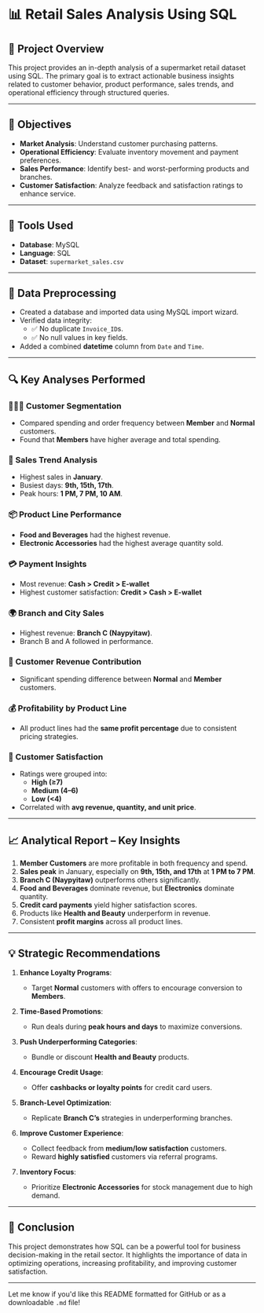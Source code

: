 # 📊 Retail Sales Analysis Using SQL

## 📁 Project Overview

This project provides an in-depth analysis of a supermarket retail dataset using SQL. The primary goal is to extract actionable business insights related to customer behavior, product performance, sales trends, and operational efficiency through structured queries.

---

## 🎯 Objectives

- **Market Analysis**: Understand customer purchasing patterns.
- **Operational Efficiency**: Evaluate inventory movement and payment preferences.
- **Sales Performance**: Identify best- and worst-performing products and branches.
- **Customer Satisfaction**: Analyze feedback and satisfaction ratings to enhance service.

---

## 🧰 Tools Used

- **Database**: MySQL
- **Language**: SQL
- **Dataset**: `supermarket_sales.csv`

---

## 🧹 Data Preprocessing

- Created a database and imported data using MySQL import wizard.
- Verified data integrity:
  - ✅ No duplicate `Invoice_ID`s.
  - ✅ No null values in key fields.
- Added a combined **datetime** column from `Date` and `Time`.

---

## 🔍 Key Analyses Performed

### 🧑‍🤝‍🧑 Customer Segmentation
- Compared spending and order frequency between **Member** and **Normal** customers.
- Found that **Members** have higher average and total spending.

### 📆 Sales Trend Analysis
- Highest sales in **January**.
- Busiest days: **9th, 15th, 17th**.
- Peak hours: **1 PM, 7 PM, 10 AM**.

### 📦 Product Line Performance
- **Food and Beverages** had the highest revenue.
- **Electronic Accessories** had the highest average quantity sold.

### 💳 Payment Insights
- Most revenue: **Cash > Credit > E-wallet**
- Highest customer satisfaction: **Credit > Cash > E-wallet**

### 🌍 Branch and City Sales
- Highest revenue: **Branch C (Naypyitaw)**.
- Branch B and A followed in performance.

### 💸 Customer Revenue Contribution
- Significant spending difference between **Normal** and **Member** customers.

### 💰 Profitability by Product Line
- All product lines had the **same profit percentage** due to consistent pricing strategies.

### 🌟 Customer Satisfaction
- Ratings were grouped into:
  - **High (≥7)**
  - **Medium (4–6)**
  - **Low (<4)**
- Correlated with **avg revenue, quantity, and unit price**.

---

## 📈 Analytical Report – Key Insights

1. **Member Customers** are more profitable in both frequency and spend.
2. **Sales peak** in January, especially on **9th, 15th, and 17th** at **1 PM to 7 PM**.
3. **Branch C (Naypyitaw)** outperforms others significantly.
4. **Food and Beverages** dominate revenue, but **Electronics** dominate quantity.
5. **Credit card payments** yield higher satisfaction scores.
6. Products like **Health and Beauty** underperform in revenue.
7. Consistent **profit margins** across all product lines.

---

## 💡 Strategic Recommendations

1. **Enhance Loyalty Programs**:
   - Target **Normal** customers with offers to encourage conversion to **Members**.
   
2. **Time-Based Promotions**:
   - Run deals during **peak hours and days** to maximize conversions.

3. **Push Underperforming Categories**:
   - Bundle or discount **Health and Beauty** products.

4. **Encourage Credit Usage**:
   - Offer **cashbacks or loyalty points** for credit card users.

5. **Branch-Level Optimization**:
   - Replicate **Branch C’s** strategies in underperforming branches.

6. **Improve Customer Experience**:
   - Collect feedback from **medium/low satisfaction** customers.
   - Reward **highly satisfied** customers via referral programs.

7. **Inventory Focus**:
   - Prioritize **Electronic Accessories** for stock management due to high demand.

---

## 📌 Conclusion

This project demonstrates how SQL can be a powerful tool for business decision-making in the retail sector. It highlights the importance of data in optimizing operations, increasing profitability, and improving customer satisfaction.

---

Let me know if you'd like this README formatted for GitHub or as a downloadable `.md` file!
